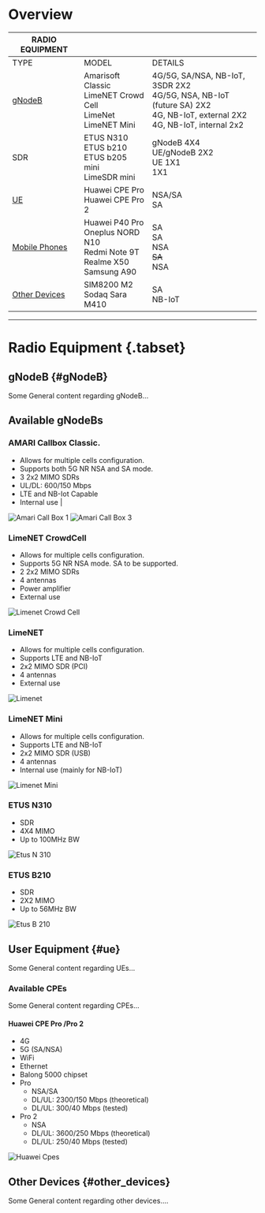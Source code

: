 <!-- Radio Equipment -->
<!-- Overview of the radio equipment used in Patars 5G facility.-->

# Overview



| RADIO EQUIPMENT|                    |                   |
| -----------------------| -------------| ----------- |
| TYPE                          | MODEL       |DETAILS       |
| [gNodeB ](#gNodeB) | Amarisoft Classic <br>   LimeNET Crowd Cell   <br> LimeNet <br>  LimeNET Mini |4G/5G, SA/NSA, NB-IoT, 3SDR 2X2 <br>4G/5G, NSA, NB-IoT (future SA) 2X2<br>4G, NB-IoT, external 2X2<br>4G, NB-IoT, internal 2x2   |
| SDR                         |ETUS N310 <br>   ETUS b210  <br> ETUS b205 mini <br>  LimeSDR mini |gNodeB 4X4 <br>UE/gNodeB 2X2<br>UE 1X1<br>1X1  |
| [UE ](#ue)                      |Huawei CPE Pro  <br>   Huawei CPE Pro 2  |NSA/SA <br> SA  |
| [Mobile Phones](#ue)       |Huawei P40 Pro  <br>  Oneplus NORD N10 <br>Redmi Note 9T <br> Realme X50<br> Samsung A90  |SA <br> SA <br> NSA <br> ~~SA~~ <br> NSA  |
| [Other Devices](#other_devices)         |SIM8200 M2   <br>Sodaq Sara M410 |SA <br> NB-IoT  |

-----
# Radio Equipment {.tabset}
## gNodeB {#gNodeB}

Some General content regarding gNodeB...
## Available gNodeBs
### AMARI Callbox Classic.



 - Allows for multiple cells configuration. 
 - Supports both 5G NR NSA and SA mode.
 - 3 2x2 MIMO SDRs
 - UL/DL: 600/150 Mbps
 - LTE and NB-Iot Capable
 - Internal use | 

![Amari Call Box 1](/uploads/images-radio-equipment/amari-call-box-1.jpg "Amari Call Box Single")
![Amari Call Box 3](/uploads/images-radio-equipment/amari-call-box-3.jpg "Amari Call Box Multiple") 


### LimeNET CrowdCell
- Allows for multiple cells configuration.
- Supports 5G NR NSA mode. SA to be supported.
- 2 2x2 MIMO SDRs
- 4 antennas
- Power amplifier
- External use

![Limenet Crowd Cell](/uploads/images-radio-equipment/limenet-crowd-cell.png "Limenet Crowd Cell")
### LimeNET
- Allows for multiple cells configuration.
- Supports LTE and NB-IoT
- 2x2 MIMO SDR (PCI)
- 4 antennas
- External use

![Limenet](/uploads/images-radio-equipment/limenet.jpg "Limenet")

### LimeNET Mini
- Allows for multiple cells configuration.
- Supports LTE and NB-IoT
- 2x2 MIMO SDR (USB)
- 4 antennas
- Internal use (mainly for NB-IoT)

![Limenet Mini](/uploads/images-radio-equipment/limenet-mini.jpg "Limenet Mini")


### ETUS N310
- SDR
- 4X4 MIMO
- Up to 100MHz BW

![Etus N 310](/uploads/images-radio-equipment/etus-n-310.png "Etus N 310")
### ETUS B210
- SDR
- 2X2 MIMO
- Up to 56MHz BW

![Etus B 210](/uploads/images-radio-equipment/etus-b-210.jpg "Etus B 210")

## User Equipment  {#ue}
Some General content regarding UEs...
### Available CPEs
Some General content regarding CPEs...
#### Huawei CPE Pro /Pro 2

- 4G
- 5G (SA/NSA)
- WiFi
- Ethernet
- Balong 5000 chipset
- Pro
    - NSA/SA
    - DL/UL: 2300/150 Mbps (theoretical)
    - DL/UL: 300/40 Mbps (tested)
- Pro 2
    - NSA
    - DL/UL: 3600/250 Mbps (theoretical)
    - DL/UL: 250/40 Mbps (tested)

![Huawei Cpes](/uploads/images-radio-equipment/huawei-cpes.png "Huawei Cpes")
## Other Devices {#other_devices}

Some General content regarding other devices....
